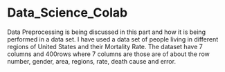 # Data_Science_Colab
Data Preprocessing is being discussed in this part and how it is being performed in a data set. 
I have used a data set of people living in different regions of United States and their Mortality Rate.
The dataset have 7 columns and 400rows where 7 columns are those are of about the row number, gender, area, regions, rate, death cause and error.  
